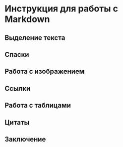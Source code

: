 # Инструкция для работы с Markdown

## Выделение текста

## Спаски

## Работа с изображением

## Ссылки

## Работа с таблицами

## Цитаты

## Заключение